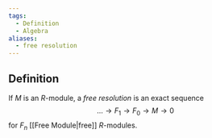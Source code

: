 ```yaml
---
tags:
  - Definition
  - Algebra
aliases:
  - free resolution
---
```

## Definition

If $M$ is an $R$-module, a *free resolution* is an exact sequence 
$$
\dots\to F_{1} \to F_{0} \to M \to 0
$$
for $F_{n}$ [[Free Module|free]] $R$-modules.